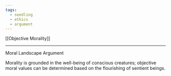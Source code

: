 ```yaml
---
tags:
  - seedling
  - ethics
  - argument
---
```

[[Objective Morality]] <br>

---

Moral Landscape Argument

Morality is grounded in the well-being of conscious creatures; objective moral values can be determined based on the flourishing of sentient beings.
